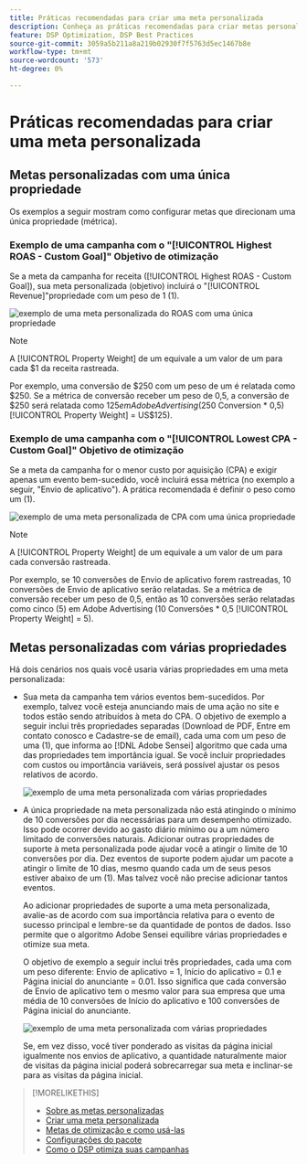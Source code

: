 ```yaml
---
title: Práticas recomendadas para criar uma meta personalizada
description: Conheça as práticas recomendadas para criar metas personalizadas para definir seus eventos de sucesso.
feature: DSP Optimization, DSP Best Practices
source-git-commit: 3059a5b211a8a219b02930f7f5763d5ec1467b8e
workflow-type: tm+mt
source-wordcount: '573'
ht-degree: 0%

---
```


# Práticas recomendadas para criar uma meta personalizada

## Metas personalizadas com uma única propriedade

Os exemplos a seguir mostram como configurar metas que direcionam uma única propriedade (métrica).

### Exemplo de uma campanha com o &quot;[!UICONTROL Highest ROAS - Custom Goal]&quot; Objetivo de otimização

Se a meta da campanha for receita ([!UICONTROL Highest ROAS - Custom Goal]), sua meta personalizada (objetivo) incluirá o &quot;[!UICONTROL Revenue]&quot;propriedade com um peso de 1 (1).

![exemplo de uma meta personalizada do ROAS com uma única propriedade](/help/dsp/assets/custom-goal-roas.png)

>[!NOTE]
>
> A [!UICONTROL Property Weight] de um equivale a um valor de um para cada $1 da receita rastreada.
>
> Por exemplo, uma conversão de $250 com um peso de um é relatada como $250. Se a métrica de conversão receber um peso de 0,5, a conversão de $250 será relatada como $125 em Adobe Advertising ($250 Conversion * 0,5) [!UICONTROL Property Weight] = US$125).

### Exemplo de uma campanha com o &quot;[!UICONTROL Lowest CPA - Custom Goal]&quot; Objetivo de otimização

Se a meta da campanha for o menor custo por aquisição (CPA) e exigir apenas um evento bem-sucedido, você incluirá essa métrica (no exemplo a seguir, &quot;Envio de aplicativo&quot;). A prática recomendada é definir o peso como um (1).

![exemplo de uma meta personalizada de CPA com uma única propriedade](/help/dsp/assets/custom-goal-roas.png)

>[!NOTE]
>
> A [!UICONTROL Property Weight] de um equivale a um valor de um para cada conversão rastreada.
>
> Por exemplo, se 10 conversões de Envio de aplicativo forem rastreadas, 10 conversões de Envio de aplicativo serão relatadas.  Se a métrica de conversão receber um peso de 0,5, então as 10 conversões serão relatadas como cinco (5) em Adobe Advertising (10 Conversões * 0,5 [!UICONTROL Property Weight] = 5).

## Metas personalizadas com várias propriedades

Há dois cenários nos quais você usaria várias propriedades em uma meta personalizada:

* Sua meta da campanha tem vários eventos bem-sucedidos. Por exemplo, talvez você esteja anunciando mais de uma ação no site e todos estão sendo atribuídos à meta do CPA. O objetivo de exemplo a seguir inclui três propriedades separadas (Download de PDF, Entre em contato conosco e Cadastre-se de email), cada uma com um peso de uma (1), que informa ao [!DNL Adobe Sensei] algoritmo que cada uma das propriedades tem importância igual. Se você incluir propriedades com custos ou importância variáveis, será possível ajustar os pesos relativos de acordo.

   ![exemplo de uma meta personalizada com várias propriedades](/help/dsp/assets/custom-goal-multiple-properties.png)

* A única propriedade na meta personalizada não está atingindo o mínimo de 10 conversões por dia necessárias para um desempenho otimizado. Isso pode ocorrer devido ao gasto diário mínimo ou a um número limitado de conversões naturais. Adicionar outras propriedades de suporte à meta personalizada pode ajudar você a atingir o limite de 10 conversões por dia. Dez eventos de suporte podem ajudar um pacote a atingir o limite de 10 dias, mesmo quando cada um de seus pesos estiver abaixo de um (1). Mas talvez você não precise adicionar tantos eventos.

   Ao adicionar propriedades de suporte a uma meta personalizada, avalie-as de acordo com sua importância relativa para o evento de sucesso principal e lembre-se da quantidade de pontos de dados. Isso permite que o algoritmo Adobe Sensei equilibre várias propriedades e otimize sua meta.

   O objetivo de exemplo a seguir inclui três propriedades, cada uma com um peso diferente: Envio de aplicativo = 1, Início do aplicativo = 0.1 e Página inicial do anunciante = 0.01. Isso significa que cada conversão de Envio de aplicativo tem o mesmo valor para sua empresa que uma média de 10 conversões de Início do aplicativo e 100 conversões de Página inicial do anunciante.

   ![exemplo de uma meta personalizada com várias propriedades](/help/dsp/assets/custom-goal-multiple-properties2.png)

   Se, em vez disso, você tiver ponderado as visitas da página inicial igualmente nos envios de aplicativo, a quantidade naturalmente maior de visitas da página inicial poderá sobrecarregar sua meta e inclinar-se para as visitas da página inicial.<!--reword-->

>[!MORELIKETHIS]
>
>* [Sobre as metas personalizadas](custom-goal-about.md)
>* [Criar uma meta personalizada](custom-goal-create.md)
>* [Metas de otimização e como usá-las](optimization-goals.md)
>* [Configurações do pacote](/help/dsp/campaign-management/packages/package-settings.md)
> * [Como o DSP otimiza suas campanhas](optimization-how-dsp-optimizes-campaigns.md)

